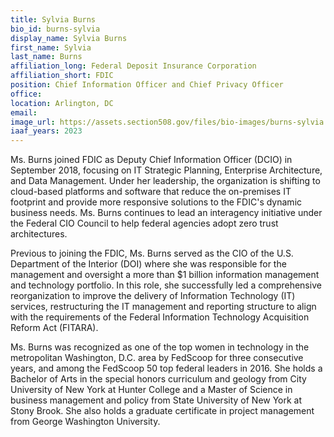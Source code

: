 ```yaml
---
title: Sylvia Burns
bio_id: burns-sylvia
display_name: Sylvia Burns
first_name: Sylvia
last_name: Burns
affiliation_long: Federal Deposit Insurance Corporation
affiliation_short: FDIC
position: Chief Information Officer and Chief Privacy Officer
office: 
location: Arlington, DC
email: 
image_url: https://assets.section508.gov/files/bio-images/burns-sylvia.jpg
iaaf_years: 2023
---
```

Ms. Burns joined FDIC as Deputy Chief Information Officer (DCIO) in September 2018, focusing on IT Strategic Planning, Enterprise Architecture, and Data Management. Under her leadership, the organization is shifting to cloud-based platforms and software that reduce the on-premises IT footprint and provide more responsive solutions to the FDIC's dynamic business needs. Ms. Burns continues to lead an interagency initiative under the Federal CIO Council to help federal agencies adopt zero trust architectures.

Previous to joining the FDIC, Ms. Burns served as the CIO of the U.S. Department of the Interior (DOI) where she was responsible for the management and oversight a more than $1 billion information management and technology portfolio. In this role, she successfully led a comprehensive reorganization to improve the delivery of Information Technology (IT) services, restructuring the IT management and reporting structure to align with the requirements of the Federal Information Technology Acquisition Reform Act (FITARA).

Ms. Burns was recognized as one of the top women in technology in the metropolitan Washington, D.C. area by FedScoop for three consecutive years, and among the FedScoop 50 top federal leaders in 2016. She holds a Bachelor of Arts in the special honors curriculum and geology from City University of New York at Hunter College and a Master of Science in business management and policy from State University of New York at Stony Brook. She also holds a graduate certificate in project management from George Washington University.